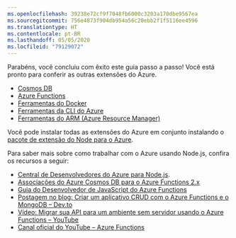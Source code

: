 ```yaml
---
ms.openlocfilehash: 39238e72cf9f7048fb6000c3203a170dbe9567ea
ms.sourcegitcommit: 756e4873f904db954a56c20ebb2f1f5116ee4596
ms.translationtype: HT
ms.contentlocale: pt-BR
ms.lasthandoff: 05/05/2020
ms.locfileid: "79129072"
---
```

Parabéns, você concluiu com êxito este guia passo a passo! Você está pronto para conferir as outras extensões do Azure.

* [Cosmos DB](https://marketplace.visualstudio.com/items?itemName=ms-azuretools.vscode-cosmosdb)
* [Azure Functions](https://marketplace.visualstudio.com/items?itemName=ms-azuretools.vscode-azurefunctions)
* [Ferramentas do Docker](https://marketplace.visualstudio.com/items?itemName=ms-azuretools.vscode-docker)
* [Ferramentas da CLI do Azure](https://marketplace.visualstudio.com/items?itemName=ms-vscode.azurecli)
* [Ferramentas do ARM (Azure Resource Manager)](https://marketplace.visualstudio.com/items?itemName=msazurermtools.azurerm-vscode-tools)

Você pode instalar todas as extensões do Azure em conjunto instalando o [pacote de extensão do Node para o Azure](https://marketplace.visualstudio.com/items?itemName=ms-vscode.vscode-node-azure-pack).

Para saber mais sobre como trabalhar com o Azure usando Node.js, confira os recursos a seguir:

* [Central de Desenvolvedores do Azure para Node.js](https://docs.microsoft.com/azure/javascript).
* [Associações do Azure Cosmos DB para o Azure Functions 2.x](https://docs.microsoft.com/azure/azure-functions/functions-bindings-cosmosdb-v2?tabs=javascript)
* [Guia do Desenvolvedor de JavaScript do Azure Functions](https://docs.microsoft.com/azure/azure-functions/functions-reference-node)
* [Postagem no blog: Criar um aplicativo CRUD com o Azure Functions e o MongoDB – Dev.to](https://dev.to/azure/ezra-s-potluck-day-4-of-25daysofserverless-challenge-4pd6)
* [Vídeo: Migrar sua API para um ambiente sem servidor usando o Azure Functions – YouTube](https://youtu.be/89WXgaY-NqY)
* [Canal oficial do YouTube – Azure Functions](https://www.youtube.com/channel/UCtUYj6As_XFkOooUFnsJbYg)
